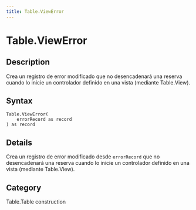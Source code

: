 ```yaml
---
title: Table.ViewError
---
```


# Table.ViewError


## Description

Crea un registro de error modificado que no desencadenará una reserva cuando lo inicie un controlador definido en una vista (mediante Table.View).


## Syntax

```powerquery
Table.ViewError(
    errorRecord as record
) as record
```


## Details

Crea un registro de error modificado desde <code>errorRecord</code> que no desencadenará una reserva cuando lo inicie un controlador definido en una vista (mediante Table.View).



## Category
Table.Table construction
